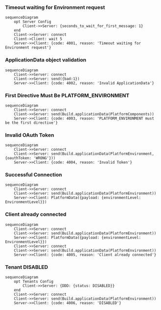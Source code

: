 ### Timeout waiting for Environment request
```mermaid
sequenceDiagram
    opt Server Config
        Client->>Server: {seconds_to_wait_for_first_message: 1}
    end
    Client->>Server: connect
    Client->Client: wait 5
    Server->>Client: {code: 4001, reason: 'Timeout waiting for Environment request'}
```

### ApplicationData object validation
```mermaid
sequenceDiagram
    Client->>Server: connect
    Client->>Server: send({bad:1})
    Server->>Client: {code: 4002, reason: 'Invalid ApplicationData'}
```

### First Directive Must Be PLATFORM_ENVIRONMENT
```mermaid
sequenceDiagram
    Client->>Server: connect
    Client->>Server: send(Build.applicationData(PlatformComponents))
    Server->>Client: {code: 4003, reason: 'PLATFORM_ENVIRONMENT must be the first directive'}
```

### Invalid OAuth Token
```mermaid
sequenceDiagram
    Client->>Server: connect
    Client->>Server: send(Build.applicationData(PlatformEnvironment, {oauthToken: 'WRONG'}))
    Server->>Client: {code: 4004, reason: 'Invalid Token'}
```

### Successful Connection
```mermaid
sequenceDiagram
    Client->>Server: connect
    Client->>Server: send(Build.applicationData(PlatformEnvironment))
    Server->>Client: PlatformData({payload: {environmentLevel: EnvironmentLevel}})
```

### Client already connected
```mermaid
sequenceDiagram
    Client->>Server: connect
    Client->>Server: send(Build.applicationData(PlatformEnvironment))
    Server->>Client: PlatformData({payload: {environmentLevel: EnvironmentLevel}})
    Client->>Server: connect
    Client->>Server: send(Build.applicationData(PlatformEnvironment))
    Server->>Client: {code: 4005, reason: 'Client already connected'}
```

### Tenant DISABLED
```mermaid
sequenceDiagram
    opt Tenants Config
        Client->>Server: {DDD: {status: DISABLED}}
    end
    Client->>Server: connect
    Client->>Server: send(Build.applicationData(PlatformEnvironment))
    Server->>Client: {code: 4006, reason: 'DISABLED'}
```

